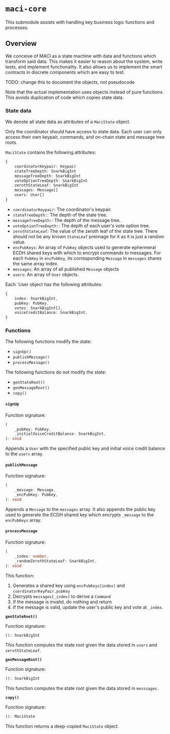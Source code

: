 # `maci-core`

This submodule assists with handling key business logic functions and
processes.

## Overview

We conceive of MACI as a state machine with data and functions which transform
said data. This makes it easier to reason about the system, write tests, and
implement functionality. It also allows us to implement the smart contracts in
discrete components which are easy to test.

TODO: change this to document the objects, not pseudocode

Note that the actual implementation uses objects instead of pure functions.
This avoids duplication of code which copies state data.

### State data

We denote all state data as attributes of a `MaciState` object.

Only the coordinator should have access to state data. Each user can only
access their own keypair, commands, and on-chain state and message tree roots.

`MaciState` contains the following attributes:

```ts
{
    coordinatorKeypair: Keypair
    stateTreeDepth: SnarkBigInt
    messageTreeDepth: SnarkBigInt
    voteOptionTreeDepth: SnarkBigInt
    zerothStateLeaf: SnarkBigInt
    messages: Message[]
    users: User[]
}
```

- `coordinatorKeypair`: The coordinator's keypair.
- `stateTreeDepth:`: The depth of the state tree.
- `messageTreeDepth:`: The depth of the message tree.
- `voteOptionTreeDepth:`: The depth of each user's vote option tree.
- `zerothStateLeaf`: The value of the zeroth leaf of the state tree. There
  should not be any known `StateLeaf` preimage for it as it is just a random
  value.
- `encPubKeys`: An array of `PubKey` objects used to generate ephermeral ECDH
  shared keys with which to encrypt commands to messages. For each `PubKey` in
  `encPubKey`, its corresponding `Message` in `messages` shares the same array
  index.
- `messages`: An array of all published `Message` objects
- `users`: An array of `User` objects.


Each `User object has the following attributes:

```ts
{
    index: SnarkBigInt,
    pubKey: PubKey,
    votes: SnarkBigInt[],
    voiceCreditBalance: SnarkBigInt,
}
```

### Functions

The following functions modify the state:

- `signUp()`
- `publishMessage()`
- `processMessage()`

The following functions do not modify the state:

- `genStateRoot()`
- `genMessageRoot()`
- `copy()`

#### **`signUp`**

Function signature:

```ts
(
    _pubKey: PubKey,
    _initialVoiceCreditBalance: SnarkBigInt,
): void
```

Appends a `User` with the specified public key and initial voice credit balance
to the `users` array.

#### **`publishMessage`**

Function signature:

```ts
(
    _message: Message,
    _encPubKey: PubKey,
): void
```

Appends a `Message` to the `messages` array. It also appends the public key
used to generate the ECDH shared key which encrypts `_message` to the
`encPubKeys` array.

#### **`processMessage`**

Function signature:

```ts
(
    _index: number,
    _randomZerothStateLeaf: SnarkBigInt,
): void
```

This function:

1. Generates a shared key using `encPubKeys[index]` and `coordinatorKeyPair.pubKey`
2. Decrypts `messages[_index]` to derive a `Command`
3. If the message is invalid, do nothing and return
4. If the message is valid, update the user's public key and vote at `_index`.

**`genStateRoot()`**

Function signature:

```ts
(): SnarkBigInt
```

This function computes the state root given the data stored in `users` and
`zerothStateLeaf`.

**`genMessageRoot()`**

Function signature:

```ts
(): SnarkBigInt
```

This function computes the state root given the data stored in `messsages`.

**`copy()`**

Function signature:

```ts
(): MaciState
```

This function returns a deep-copied `MaciState` object.
